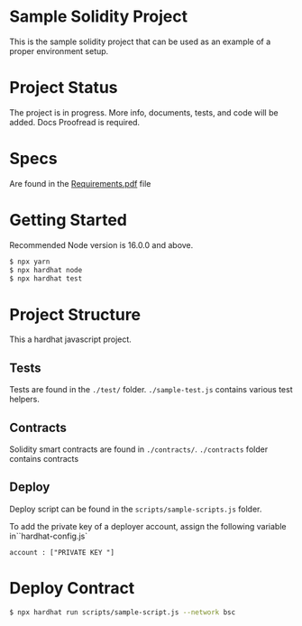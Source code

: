 # Sample Solidity Project
This is the sample solidity project that can be used as an example of a proper environment setup.

# Project Status
The project is in progress. More info, documents, tests, and code will be added. Docs Proofread is required.

# Specs

Are found in the [Requirements.pdf](./docs/Requirements.pdf) file

# Getting Started
Recommended Node version is 16.0.0 and above.

```bash
$ npx yarn
$ npx hardhat node
$ npx hardhat test
```

# Project Structure
This a hardhat javascript project.

## Tests

Tests are found in the `./test/` folder. `./sample-test.js` contains various test helpers.

## Contracts

Solidity smart contracts are found in `./contracts/`.
`./contracts` folder contains contracts 

## Deploy
Deploy script can be found in the `scripts/sample-scripts.js` folder.

To add the private key of a deployer account, assign the following variable in``hardhat-config.js`
```
account : ["PRIVATE KEY "]
```

# Deploy Contract

```bash
$ npx hardhat run scripts/sample-script.js --network bsc
```
